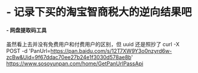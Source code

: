 # - 记录下买的淘宝智商税大的逆向结果吧

#### - 网盘提取码工具
虽然看上去并没有免费用户和付费用户的区别，但 uuid 还是照抄了
curl -X POST -d 'PanUrl=https://pan.baidu.com/s/12T7XW9Y3o0nzyrd6w-zcBw&Uid=9f67ddac70ee27b24e1f3030d578ae8b' https://www.sosoyunpan.com/home/GetPanUrlPassApi
